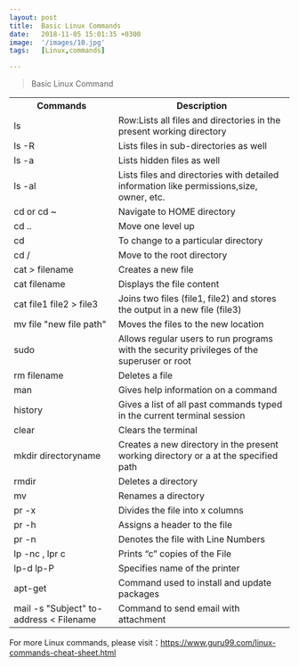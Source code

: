 ```yaml
---
layout: post
title:  Basic Linux Commands
date:   2018-11-05 15:01:35 +0300
image:  '/images/10.jpg'
tags:   [Linux,commands]

---
```

>Basic Linux Command
<div class="table-container">
  <table>
    <tr><th>Commands</th><th>Description</th></tr>
    <tr><td>ls</td><td>Row:Lists all files and directories in the present working directory</td></tr>
    <tr><td>ls -R</td><td>Lists files in sub-directories as well</td></tr>
    <tr><td>ls -a</td><td>Lists hidden files as well</td></tr>
    <tr><td>ls -al</td><td>Lists files and directories with detailed information like permissions,size, owner, etc.</td></tr>
    <tr><td>cd or cd ~</td><td>Navigate to HOME directory</td></tr>
    <tr><td>cd ..</td><td>Move one level up</td></tr>
    <tr><td>cd</td><td>To change to a particular directory</td></tr>
    <tr><td>cd /</td><td>Move to the root directory</td></tr>
    <tr><td>cat > filename</td><td>Creates a new file</td></tr>
    <tr><td>cat filename</td><td>Displays the file content</td></tr>
    <tr><td>cat file1 file2 > file3</td><td>Joins two files (file1, file2) and stores the output in a new file (file3)</td></tr>
    <tr><td>mv file "new file path"</td><td>Moves the files to the new location</td></tr>
    <tr><td>sudo</td><td>Allows regular users to run programs with the security privileges of the superuser or root</td></tr>
    <tr><td>rm filename</td><td>Deletes a file</td></tr>
    <tr><td>man</td><td>Gives help information on a command</td></tr>
    <tr><td>history</td><td>Gives a list of all past commands typed in the current terminal session</td></tr>
    <tr><td>clear</td><td>Clears the terminal</td></tr>
    <tr><td>mkdir directoryname</td><td>Creates a new directory in the present working directory or a at the specified path</td></tr>
    <tr><td>rmdir</td><td>Deletes a directory</td></tr>
    <tr><td>mv</td><td>Renames a directory</td></tr>
    <tr><td>pr -x</td><td>Divides the file into x columns</td></tr>
    <tr><td>pr -h</td><td>Assigns a header to the file</td></tr>
    <tr><td>pr -n</td><td>Denotes the file with Line Numbers</td></tr>
    <tr><td>lp -nc , lpr c</td><td>	Prints “c” copies of the File</td></tr>
    <tr><td>lp-d lp-P</td><td>Specifies name of the printer</td></tr>
    <tr><td>apt-get</td><td>Command used to install and update packages</td></tr>
    <tr><td>mail -s "Subject" to-address < Filename</td><td>Command to send email with attachment</td></tr>
  </table>
</div>



For more Linux commands, please visit：https://www.guru99.com/linux-commands-cheat-sheet.html
